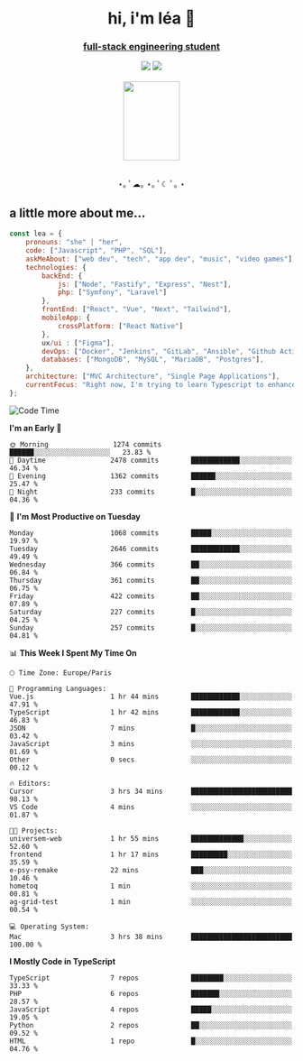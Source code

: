 <h1 align="center">hi, i'm léa 🌙</h1>
<h3 align="center"><ins>full-stack engineering student</ins></h3>  
<div align="center">
  <a href="https://www.linkedin.com/in/lea-reiter22/"><img src="https://img.shields.io/badge/LinkedIn-0077B5?style=for-the-badge&logo=linkedin&logoColor=white"/></a>
  <a href="mailto:lea.reiter@outlook.fr"><img src="https://img.shields.io/badge/Contact-2A2A2A?style=for-the-badge&logo=minutemailer&logoColor=white"/></a>
</div>
<br>
  <div align="center">  <img src="https://github.com/xmnchild/xmnchild/blob/main/1702415560_StardewValleyHappyGreyCat.png" height="140" width="100"/>
</div>
<br>
  <p align="center">
                 ⋆｡ ﾟ☁︎｡ ⋆｡ ﾟ☾ ﾟ｡ ⋆
  </p>
  <h2>a little more about me...</h2>
  
```js
const lea = {
    pronouns: "she" | "her",
    code: ["Javascript", "PHP", "SQL"],
    askMeAbout: ["web dev", "tech", "app dev", "music", "video games"],
    technologies: {
        backEnd: {
            js: ["Node", "Fastify", "Express", "Nest"],
            php: ["Symfony", "Laravel"]
        },
        frontEnd: ["React", "Vue", "Next", "Tailwind"],
        mobileApp: {
            crossPlatform: ["React Native"]
        },
        ux/ui : ["Figma"],
        devOps: ["Docker", "Jenkins", "GitLab", "Ansible", "Github Actions"],
        databases: ["MongoDB", "MySQL", "MariaDB", "Postgres"],
    },
    architecture: ["MVC Architecture", "Single Page Applications"],
    currentFocus: "Right now, I'm trying to learn Typescript to enhance my Javascript development.",
};
```
<!--START_SECTION:waka-->
![Code Time](http://img.shields.io/badge/Code%20Time-270%20hrs%2021%20mins-blue)

**I'm an Early 🐤** 

```text
🌞 Morning                1274 commits        ██████░░░░░░░░░░░░░░░░░░░   23.83 % 
🌆 Daytime                2478 commits        ████████████░░░░░░░░░░░░░   46.34 % 
🌃 Evening                1362 commits        ██████░░░░░░░░░░░░░░░░░░░   25.47 % 
🌙 Night                  233 commits         █░░░░░░░░░░░░░░░░░░░░░░░░   04.36 % 
```
📅 **I'm Most Productive on Tuesday** 

```text
Monday                   1068 commits        █████░░░░░░░░░░░░░░░░░░░░   19.97 % 
Tuesday                  2646 commits        ████████████░░░░░░░░░░░░░   49.49 % 
Wednesday                366 commits         ██░░░░░░░░░░░░░░░░░░░░░░░   06.84 % 
Thursday                 361 commits         ██░░░░░░░░░░░░░░░░░░░░░░░   06.75 % 
Friday                   422 commits         ██░░░░░░░░░░░░░░░░░░░░░░░   07.89 % 
Saturday                 227 commits         █░░░░░░░░░░░░░░░░░░░░░░░░   04.25 % 
Sunday                   257 commits         █░░░░░░░░░░░░░░░░░░░░░░░░   04.81 % 
```


📊 **This Week I Spent My Time On** 

```text
🕑︎ Time Zone: Europe/Paris

💬 Programming Languages: 
Vue.js                   1 hr 44 mins        ████████████░░░░░░░░░░░░░   47.91 % 
TypeScript               1 hr 42 mins        ████████████░░░░░░░░░░░░░   46.83 % 
JSON                     7 mins              █░░░░░░░░░░░░░░░░░░░░░░░░   03.42 % 
JavaScript               3 mins              ░░░░░░░░░░░░░░░░░░░░░░░░░   01.69 % 
Other                    0 secs              ░░░░░░░░░░░░░░░░░░░░░░░░░   00.12 % 

🔥 Editors: 
Cursor                   3 hrs 34 mins       █████████████████████████   98.13 % 
VS Code                  4 mins              ░░░░░░░░░░░░░░░░░░░░░░░░░   01.87 % 

🐱‍💻 Projects: 
universem-web            1 hr 55 mins        █████████████░░░░░░░░░░░░   52.60 % 
frontend                 1 hr 17 mins        █████████░░░░░░░░░░░░░░░░   35.59 % 
e-psy-remake             22 mins             ███░░░░░░░░░░░░░░░░░░░░░░   10.46 % 
hometoq                  1 min               ░░░░░░░░░░░░░░░░░░░░░░░░░   00.81 % 
ag-grid-test             1 min               ░░░░░░░░░░░░░░░░░░░░░░░░░   00.54 % 

💻 Operating System: 
Mac                      3 hrs 38 mins       █████████████████████████   100.00 % 
```

**I Mostly Code in TypeScript** 

```text
TypeScript               7 repos             ████████░░░░░░░░░░░░░░░░░   33.33 % 
PHP                      6 repos             ███████░░░░░░░░░░░░░░░░░░   28.57 % 
JavaScript               4 repos             █████░░░░░░░░░░░░░░░░░░░░   19.05 % 
Python                   2 repos             ██░░░░░░░░░░░░░░░░░░░░░░░   09.52 % 
HTML                     1 repo              █░░░░░░░░░░░░░░░░░░░░░░░░   04.76 % 
```




<!--END_SECTION:waka-->
